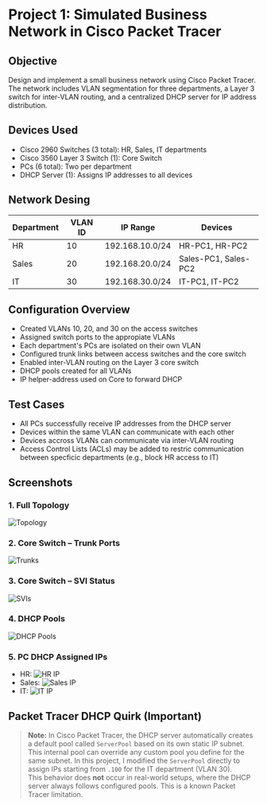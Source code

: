 # Project 1: Simulated Business Network in Cisco Packet Tracer

## Objective
Design and implement a small business network using Cisco Packet Tracer. The network includes VLAN segmentation for three departments, a Layer 3 switch for inter-VLAN routing, and a centralized DHCP server for IP address distribution.

## Devices Used
- Cisco 2960 Switches (3 total): HR, Sales, IT departments
- Cisco 3560 Layer 3 Switch (1): Core Switch
- PCs (6 total): Two per department
- DHCP Server (1): Assigns IP addresses to all devices

## Network Desing

| Department | VLAN ID | IP Range         | Devices             |
|------------|---------|------------------|---------------------|
| HR         | 10      | 192.168.10.0/24  | HR-PC1, HR-PC2      |
| Sales      | 20      | 192.168.20.0/24  | Sales-PC1, Sales-PC2|
| IT         | 30      | 192.168.30.0/24  | IT-PC1, IT-PC2      |

## Configuration Overview
- Created VLANs 10, 20, and 30 on the access switches
- Assigned switch ports to the appropiate VLANs
- Each department's PCs are isolated on their own VLAN
- Configured trunk links between access switches and the core switch
- Enabled inter-VLAN routing on the Layer 3 core switch
- DHCP pools created for all VLANs
- IP helper-address used on Core to forward DHCP

## Test Cases
- All PCs successfully receive IP addresses from the DHCP server
- Devices within the same VLAN can communicate with each other
- Devices accross VLANs can communicate via inter-VLAN routing
- Access Control Lists (ACLs) may be added to restric communication between specficic departments (e.g., block HR access to IT)

## Screenshots

### 1. Full Topology
![Topology](./screenshots/topology.png)

### 2. Core Switch – Trunk Ports
![Trunks](./screenshots/core-trunks.png)

### 3. Core Switch – SVI Status
![SVIs](./screenshots/svi-status.png)

### 4. DHCP Pools
![DHCP Pools](./screenshots/dhcp-pools.png)

### 5. PC DHCP Assigned IPs
- HR:
  ![HR IP](./screenshots/pc-hr-ip.png)
- Sales:
  ![Sales IP](./screenshots/pc-sales-ip.png)
- IT:
  ![IT IP](./screenshots/pc-it-ip.png)


## Packet Tracer DHCP Quirk (Important)

> **Note:** In Cisco Packet Tracer, the DHCP server automatically creates a default pool called `ServerPool` based on its own static IP subnet. This internal pool can override any custom pool you define for the same subnet. In this project, I modified the `ServerPool` directly to assign IPs starting from `.100` for the IT department (VLAN 30).  
> This behavior does **not** occur in real-world setups, where the DHCP server always follows configured pools. This is a known Packet Tracer limitation.
